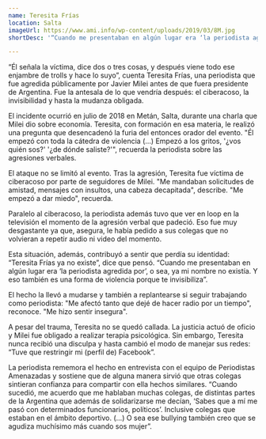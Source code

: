 ```yaml
---
name: Teresita Frías
location: Salta
imageUrl: https://www.ami.info/wp-content/uploads/2019/03/8M.jpg
shortDesc: '“Cuando me presentaban en algún lugar era ‘la periodista agredida por…’, o sea, ya mi nombre no existía”'

---
```


“Él señala la víctima, dice dos o tres cosas, y después viene todo ese enjambre de trolls y hace lo suyo”, cuenta Teresita Frías, una periodista que fue agredida públicamente por Javier Milei antes de que fuera presidente de Argentina. Fue la antesala de lo que vendría después: el ciberacoso, la invisibilidad y hasta la mudanza obligada. 

El incidente ocurrió en julio de 2018 en Metán, Salta, durante una charla que Milei dio sobre economía. Teresita, con formación en esa materia, le realizó una pregunta que desencadenó la furia del entonces orador del evento. "Él empezó con toda la cátedra de violencia (...) Empezó a los gritos, '¿vos quién sos?' '¿de dónde saliste?'", recuerda la periodista sobre las agresiones verbales.

El ataque no se limitó al evento. Tras la agresión, Teresita fue víctima de ciberacoso por parte de seguidores de Milei. "Me mandaban solicitudes de amistad, mensajes con insultos, una cabeza decapitada", describe. "Me empezó a dar miedo", recuerda. 

Paralelo al ciberacoso, la periodista además tuvo que ver en loop en la televisión el momento de la agresión verbal que padeció. Eso fue muy desgastante ya que, asegura, le había pedido a sus colegas que no volvieran a repetir audio ni video del momento. 

Esta situación, además, contribuyó a sentir que perdía su identidad: “Teresita Frías ya no existe”, dice que pensó. “Cuando me presentaban en algún lugar era ‘la periodista agredida por’, o sea, ya mi nombre no existía. Y eso también es una forma de violencia porque te invisibiliza”. 

El hecho la llevó a mudarse y también a replantearse si seguir trabajando como periodista: "Me afectó tanto que dejé de hacer radio por un tiempo", reconoce. "Me hizo sentir insegura".

A pesar del trauma, Teresita no se quedó callada. La justicia actuó de oficio y Milei fue obligado a realizar terapia psicológica. Sin embargo, Teresita nunca recibió una disculpa y hasta cambió el modo de manejar sus redes: “Tuve que restringir mi (perfil de) Facebook”.

La periodista rememora el hecho en entrevista con el equipo de Periodistas Amenazadas y sostiene que de alguna manera sirvió que otras colegas sintieran confianza para compartir con ella hechos similares. “Cuando sucedió, me acuerdo que me hablaban muchas colegas, de distintas partes de la Argentina que además de solidarizarse me decían, ‘Sabes que a mí me pasó con determinados funcionarios, políticos’. Inclusive colegas que estaban en el ámbito deportivo. (...) O sea ese bullying también creo que se agudiza muchísimo más cuando sos mujer”.
